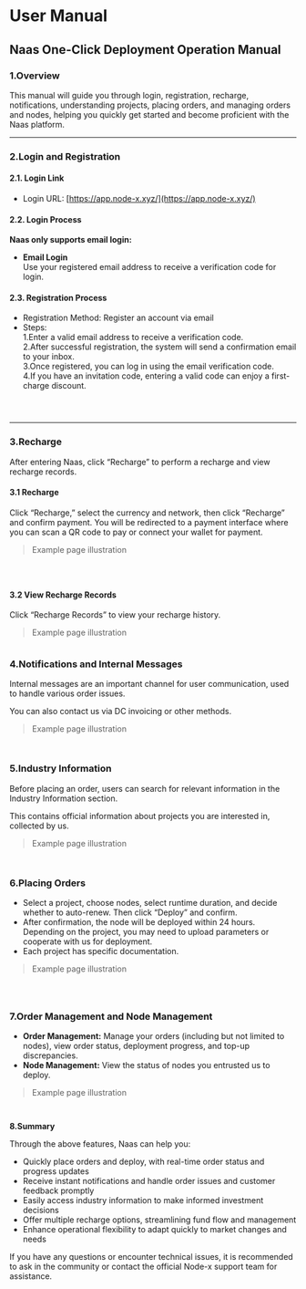# User Manual

## Naas One-Click Deployment Operation Manual

### 1.Overview

This manual will guide you through login, registration, recharge, notifications, understanding projects, placing orders, and managing orders and nodes, helping you quickly get started and become proficient with the Naas platform.

***

### 2.Login and Registration

#### 2.1. Login Link

* Login URL: [https://app.node-x.xyz/](https://app.node-x.xyz/)

#### 2.2. Login Process

**Naas only supports email login:**

* **Email Login**\
  Use your registered email address to receive a verification code for login.

#### 2.3. Registration Process

* Registration Method: Register an account via email
* Steps:\
  1.Enter a valid email address to receive a verification code.\
  2.After successful registration, the system will send a confirmation email to your inbox.\
  3.Once registered, you can log in using the email verification code.\
  4.If you have an invitation code, entering a valid code can enjoy a first-charge discount.

<figure><img src="../../.gitbook/assets/wechat_2025-10-15_172953_531.png" alt=""><figcaption></figcaption></figure>

<figure><img src="../../.gitbook/assets/wechat_2025-10-15_173025_723.png" alt=""><figcaption></figcaption></figure>

<figure><img src="../../.gitbook/assets/wechat_2025-10-15_173200_719.png" alt=""><figcaption></figcaption></figure>

***

### 3.Recharge

After entering Naas, click “Recharge” to perform a recharge and view recharge records.

#### 3.1 Recharge

Click “Recharge,” select the currency and network, then click “Recharge” and confirm payment. You will be redirected to a payment interface where you can scan a QR code to pay or connect your wallet for payment.

> Example page illustration

<figure><img src="../../.gitbook/assets/wechat_2025-10-16_140242_921.png" alt=""><figcaption></figcaption></figure>

<figure><img src="../../.gitbook/assets/wechat_2025-10-16_140319_033.png" alt=""><figcaption></figcaption></figure>

<figure><img src="../../.gitbook/assets/wechat_2025-10-16_141220_136.png" alt=""><figcaption></figcaption></figure>

#### 3.2 View Recharge Records

Click “Recharge Records” to view your recharge history.

> Example page illustration

<figure><img src="../../.gitbook/assets/wechat_2025-10-16_140409_239.png" alt=""><figcaption></figcaption></figure>

### 4.Notifications and Internal Messages

Internal messages are an important channel for user communication, used to handle various order issues.

You can also contact us via DC invoicing or other methods.

> Example page illustration

<figure><img src="../../.gitbook/assets/wechat_2025-10-16_140441_370.png" alt=""><figcaption></figcaption></figure>

<figure><img src="../../.gitbook/assets/wechat_2025-10-16_140529_697.png" alt=""><figcaption></figcaption></figure>

### 5.Industry Information

Before placing an order, users can search for relevant information in the Industry Information section.

This contains official information about projects you are interested in, collected by us.

> Example page illustration

<figure><img src="../../.gitbook/assets/wechat_2025-10-16_140609_076.png" alt=""><figcaption></figcaption></figure>

<figure><img src="../../.gitbook/assets/wechat_2025-10-16_140647_228.png" alt=""><figcaption></figcaption></figure>

### 6.Placing Orders

* Select a project, choose nodes, select runtime duration, and decide whether to auto-renew. Then click “Deploy” and confirm.
* After confirmation, the node will be deployed within 24 hours. Depending on the project, you may need to upload parameters or cooperate with us for deployment.
* Each project has specific documentation.

> Example page illustration

<figure><img src="../../.gitbook/assets/wechat_2025-09-16_152512_735.png" alt=""><figcaption></figcaption></figure>

<figure><img src="../../.gitbook/assets/E2.png" alt=""><figcaption></figcaption></figure>

<figure><img src="../../.gitbook/assets/E3.png" alt=""><figcaption></figcaption></figure>



### 7.Order Management and Node Management

* **Order Management:** Manage your orders (including but not limited to nodes), view order status, deployment progress, and top-up discrepancies.
* **Node Management:** View the status of nodes you entrusted us to deploy.

> Example page illustration

<figure><img src="../../.gitbook/assets/微信图片_20251015184208_358_47.png" alt=""><figcaption></figcaption></figure>

<figure><img src="../../.gitbook/assets/微信图片_20251015184217_359_47.png" alt=""><figcaption></figcaption></figure>



**8.Summary**

Through the above features, Naas can help you:

* Quickly place orders and deploy, with real-time order status and progress updates
* Receive instant notifications and handle order issues and customer feedback promptly
* Easily access industry information to make informed investment decisions
* Offer multiple recharge options, streamlining fund flow and management
* Enhance operational flexibility to adapt quickly to market changes and needs

If you have any questions or encounter technical issues, it is recommended to ask in the community or contact the official Node-x support team for assistance.
